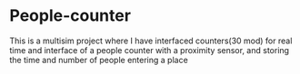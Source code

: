 # People-counter
This is a multisim project where I have interfaced counters(30 mod) for real time and interface of a people counter with a proximity sensor, and storing the time and number of people entering a place
